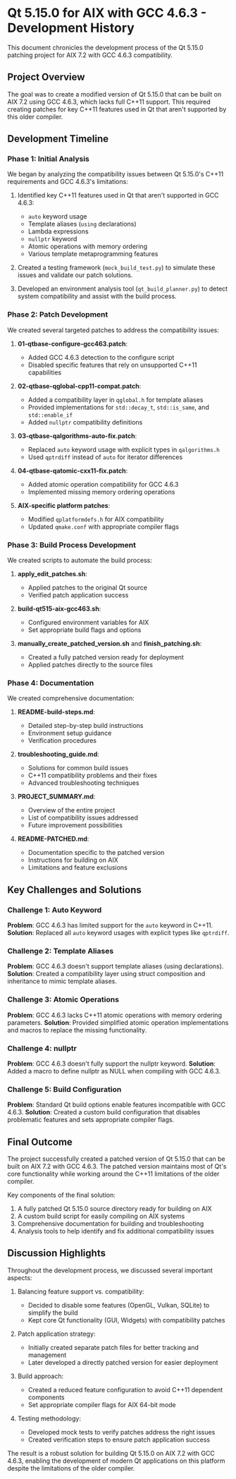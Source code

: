 # Qt 5.15.0 for AIX with GCC 4.6.3 - Development History

This document chronicles the development process of the Qt 5.15.0 patching project for AIX 7.2 with GCC 4.6.3 compatibility.

## Project Overview

The goal was to create a modified version of Qt 5.15.0 that can be built on AIX 7.2 using GCC 4.6.3, which lacks full C++11 support. This required creating patches for key C++11 features used in Qt that aren't supported by this older compiler.

## Development Timeline

### Phase 1: Initial Analysis

We began by analyzing the compatibility issues between Qt 5.15.0's C++11 requirements and GCC 4.6.3's limitations:

1. Identified key C++11 features used in Qt that aren't supported in GCC 4.6.3:
   - `auto` keyword usage
   - Template aliases (`using` declarations)
   - Lambda expressions
   - `nullptr` keyword
   - Atomic operations with memory ordering
   - Various template metaprogramming features

2. Created a testing framework (`mock_build_test.py`) to simulate these issues and validate our patch solutions.

3. Developed an environment analysis tool (`qt_build_planner.py`) to detect system compatibility and assist with the build process.

### Phase 2: Patch Development

We created several targeted patches to address the compatibility issues:

1. **01-qtbase-configure-gcc463.patch**:
   - Added GCC 4.6.3 detection to the configure script
   - Disabled specific features that rely on unsupported C++11 capabilities

2. **02-qtbase-qglobal-cpp11-compat.patch**:
   - Added a compatibility layer in `qglobal.h` for template aliases
   - Provided implementations for `std::decay_t`, `std::is_same`, and `std::enable_if`
   - Added `nullptr` compatibility definitions

3. **03-qtbase-qalgorithms-auto-fix.patch**:
   - Replaced `auto` keyword usage with explicit types in `qalgorithms.h`
   - Used `qptrdiff` instead of `auto` for iterator differences

4. **04-qtbase-qatomic-cxx11-fix.patch**:
   - Added atomic operation compatibility for GCC 4.6.3
   - Implemented missing memory ordering operations

5. **AIX-specific platform patches**:
   - Modified `qplatformdefs.h` for AIX compatibility
   - Updated `qmake.conf` with appropriate compiler flags

### Phase 3: Build Process Development

We created scripts to automate the build process:

1. **apply_edit_patches.sh**:
   - Applied patches to the original Qt source
   - Verified patch application success

2. **build-qt515-aix-gcc463.sh**:
   - Configured environment variables for AIX
   - Set appropriate build flags and options

3. **manually_create_patched_version.sh** and **finish_patching.sh**:
   - Created a fully patched version ready for deployment
   - Applied patches directly to the source files

### Phase 4: Documentation

We created comprehensive documentation:

1. **README-build-steps.md**:
   - Detailed step-by-step build instructions
   - Environment setup guidance
   - Verification procedures

2. **troubleshooting_guide.md**:
   - Solutions for common build issues
   - C++11 compatibility problems and their fixes
   - Advanced troubleshooting techniques

3. **PROJECT_SUMMARY.md**:
   - Overview of the entire project
   - List of compatibility issues addressed
   - Future improvement possibilities

4. **README-PATCHED.md**:
   - Documentation specific to the patched version
   - Instructions for building on AIX
   - Limitations and feature exclusions

## Key Challenges and Solutions

### Challenge 1: Auto Keyword
**Problem**: GCC 4.6.3 has limited support for the `auto` keyword in C++11.
**Solution**: Replaced all `auto` keyword usages with explicit types like `qptrdiff`.

### Challenge 2: Template Aliases
**Problem**: GCC 4.6.3 doesn't support template aliases (using declarations).
**Solution**: Created a compatibility layer using struct composition and inheritance to mimic template aliases.

### Challenge 3: Atomic Operations
**Problem**: GCC 4.6.3 lacks C++11 atomic operations with memory ordering parameters.
**Solution**: Provided simplified atomic operation implementations and macros to replace the missing functionality.

### Challenge 4: nullptr
**Problem**: GCC 4.6.3 doesn't fully support the nullptr keyword.
**Solution**: Added a macro to define nullptr as NULL when compiling with GCC 4.6.3.

### Challenge 5: Build Configuration
**Problem**: Standard Qt build options enable features incompatible with GCC 4.6.3.
**Solution**: Created a custom build configuration that disables problematic features and sets appropriate compiler flags.

## Final Outcome

The project successfully created a patched version of Qt 5.15.0 that can be built on AIX 7.2 with GCC 4.6.3. The patched version maintains most of Qt's core functionality while working around the C++11 limitations of the older compiler.

Key components of the final solution:
1. A fully patched Qt 5.15.0 source directory ready for building on AIX
2. A custom build script for easily compiling on AIX systems
3. Comprehensive documentation for building and troubleshooting
4. Analysis tools to help identify and fix additional compatibility issues

## Discussion Highlights

Throughout the development process, we discussed several important aspects:

1. Balancing feature support vs. compatibility:
   - Decided to disable some features (OpenGL, Vulkan, SQLite) to simplify the build
   - Kept core Qt functionality (GUI, Widgets) with compatibility patches

2. Patch application strategy:
   - Initially created separate patch files for better tracking and management
   - Later developed a directly patched version for easier deployment

3. Build approach:
   - Created a reduced feature configuration to avoid C++11 dependent components
   - Set appropriate compiler flags for AIX 64-bit mode

4. Testing methodology:
   - Developed mock tests to verify patches address the right issues
   - Created verification steps to ensure patch application success

The result is a robust solution for building Qt 5.15.0 on AIX 7.2 with GCC 4.6.3, enabling the development of modern Qt applications on this platform despite the limitations of the older compiler.